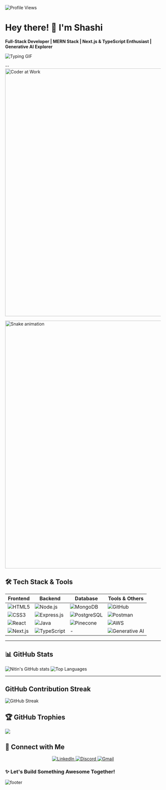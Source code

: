  ![Profile Views](https://komarev.com/ghpvc/?username=Singhshashi18&color=FF7A8A&style=for-the-badge&label=🔥+Profile+Views)

# Hey there! 👋 I'm Shashi   
   
**Full-Stack Developer | MERN Stack | Next.js & TypeScript Enthusiast | Generative AI Explorer**      
    
![Typing GIF](https://readme-typing-svg.herokuapp.com?font=Fira+Code&size=24&pause=1000&width=500&lines=Building+cool+projects...;Learning+Next.js,+Express.js,+TypeScript...;Exploring+Generative+AI...)
   
--      
<img    src="https://user-images.githubusercontent.com/74038190/225813708-98b745f2-7d22-48cf-9150-083f1b00d6c9.gif" alt="Coder at Work" width="800"/> 
<div >
  <img src="https://profile-readme-generator.com/assets/snake.svg" alt="Snake animation"  width="800" />
</div>

 
## 🛠 Tech Stack & Tools 
 
| Frontend | Backend | Database | Tools & Others |
|----------|---------|----------|----------------|
| ![HTML5](https://img.shields.io/badge/HTML5-E34F26?style=for-the-badge&logo=html5&logoColor=white) | ![Node.js](https://img.shields.io/badge/Node.js-339933?style=for-the-badge&logo=nodedotjs&logoColor=white) | ![MongoDB](https://img.shields.io/badge/MongoDB-47A248?style=for-the-badge&logo=mongodb&logoColor=white) | ![GitHub](https://img.shields.io/badge/GitHub-181717?style=for-the-badge&logo=github&logoColor=white) |
| ![CSS3](https://img.shields.io/badge/CSS3-1572B6?style=for-the-badge&logo=css3&logoColor=white) | ![Express.js](https://img.shields.io/badge/Express.js-000000?style=for-the-badge&logo=express&logoColor=white) | ![PostgreSQL](https://img.shields.io/badge/PostgreSQL-336791?style=for-the-badge&logo=postgresql&logoColor=white) | ![Postman](https://img.shields.io/badge/Postman-FF6C37?style=for-the-badge&logo=postman&logoColor=white) |
| ![React](https://img.shields.io/badge/React-20232A?style=for-the-badge&logo=react&logoColor=61DAFB) | ![Java](https://img.shields.io/badge/Java-007396?style=for-the-badge&logo=java&logoColor=white) | ![Pinecone](https://img.shields.io/badge/Pinecone-3B82F6?style=for-the-badge&logo=data:image/png;base64,iVBORw0KGgoAAAANSUhEUgAAABAAAAAQCAMAAAAoLQ9TAAAAh1BMVEUAAAD///////////////////////////////////////////////////////////////////////////////////////////////////////////////////////////////////////////////////////////////////////8lYjvNAAAAJXRSTlMAEBAgICAwQEBQUGBwgICQsLDAwNDg8RERITFBUWFxgYGRobHR4fIyQmJjH+nF0AAABFSURBVBjTY2CAAkYGBgYGhgYGBiYGFiYGBkYGBgYGBiYGRgYGBgZGBiYGBiYGBgYGBgYGBgZGBlYmBiYGBgYGAAD8RBlSG7e2ZQAAAABJRU5ErkJggg==) | ![AWS](https://img.shields.io/badge/AWS-232F3E?style=for-the-badge&logo=amazonaws&logoColor=white) |
| ![Next.js](https://img.shields.io/badge/Next.js-000000?style=for-the-badge&logo=nextdotjs&logoColor=white) | ![TypeScript](https://img.shields.io/badge/TypeScript-3178C6?style=for-the-badge&logo=typescript&logoColor=white) | - | ![Generative AI](https://img.shields.io/badge/Generative_AI-FC5C7D?style=for-the-badge&logo=openai&logoColor=white) |

 
---
## 📊 GitHub Stats

![Nitin's GitHub stats](https://github-readme-stats.vercel.app/api?username=Singhshashi18&show_icons=true&theme=radical)
![Top Languages](https://github-readme-stats.vercel.app/api/top-langs/?username=Singhshashi18&layout=compact&theme=radical)

---


 
##  GitHub Contribution Streak

<!-- Use Vercel-hosted streak card for better reliability -->
![GitHub Streak](https://github-readme-streak-stats-eight.vercel.app/?user=Singhshashi18&theme=radical)



## 🏆 GitHub Trophies
![](https://github-profile-trophy.vercel.app/?username=Procoder1234556&theme=radical&no-frame=true&no-bg=true&margin-w=4)



## 🔗 Connect with Me

<p align="center">
  <a href="https://www.linkedin.com/in/shashi-prakash-singh-a58ab9358/" target="_blank">
    <img src="https://img.shields.io/badge/LinkedIn-0A66C2?style=for-the-badge&logo=linkedin&logoColor=white" alt="LinkedIn"/>
  </a>
  <a href="https://discord.com/channels/@me" target="_blank">
    <img src="https://img.shields.io/badge/Discord-5865F2?style=for-the-badge&logo=discord&logoColor=white" alt="Discord"/>
  </a>
  <a href="mailto:singhshashi09871@gmail.com" target="_blank">
    <img src="https://img.shields.io/badge/Gmail-EA4335?style=for-the-badge&logo=gmail&logoColor=white" alt="Gmail"/>
  </a>
</p>



### ✨ **Let's Build Something Awesome Together!**
![footer](https://user-images.githubusercontent.com/10498744/210157572-1fca0242-8af2-46a6-bfa3-666ffd40ebde.svg)


